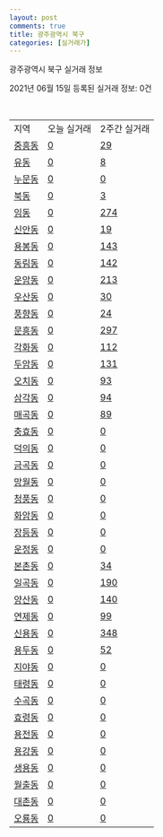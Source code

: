 ```yaml
---
layout: post
comments: true
title: 광주광역시 북구
categories: [실거래가]
---
```


광주광역시 북구 실거래 정보

2021년 06월 15일 등록된 실거래 정보: 0건

<script type="text/javascript">
  google.charts.load('current', {'packages':['corechart']});
  google.charts.setOnLoadCallback(drawChart);

  function drawChart() {
    var data = google.visualization.arrayToDataTable([['거래일', '매매', '전월세', '전매'], ['2021-02', 18, 10, 0], ['2021-03', 12, 10, 0], ['2021-04', 1, 1, 0]]);

    var options = {
      title: '최근 2개월간 거래량 추이',
      legend: { position: 'bottom' }
    };

    var chart = new google.visualization.LineChart(document.getElementById('columnchart_material'));
    chart.draw(data, (options));
  }
</script>

<div id="columnchart_material" style="width: 450px; margin-left: -35px"></div>
<br>
<table class="sortable">
  <tr>
    <td>지역</td>
    <td>오늘 실거래</td>
    <td>2주간 실거래</td>
  </tr>

  
  <tr class="item">
    <td><a href="2917010100.html">중흥동</a></td>
    <td><a href="2917010100.html">0</a></td>
    <td><a href="2917010100.html">29</a></td>
  </tr>
    

  <tr class="item">
    <td><a href="2917010200.html">유동</a></td>
    <td><a href="2917010200.html">0</a></td>
    <td><a href="2917010200.html">8</a></td>
  </tr>
    

  <tr class="item">
    <td><a href="2917010300.html">누문동</a></td>
    <td><a href="2917010300.html">0</a></td>
    <td><a href="2917010300.html">0</a></td>
  </tr>
    

  <tr class="item">
    <td><a href="2917010400.html">북동</a></td>
    <td><a href="2917010400.html">0</a></td>
    <td><a href="2917010400.html">3</a></td>
  </tr>
    

  <tr class="item">
    <td><a href="2917010500.html">임동</a></td>
    <td><a href="2917010500.html">0</a></td>
    <td><a href="2917010500.html">274</a></td>
  </tr>
    

  <tr class="item">
    <td><a href="2917010600.html">신안동</a></td>
    <td><a href="2917010600.html">0</a></td>
    <td><a href="2917010600.html">19</a></td>
  </tr>
    

  <tr class="item">
    <td><a href="2917010700.html">용봉동</a></td>
    <td><a href="2917010700.html">0</a></td>
    <td><a href="2917010700.html">143</a></td>
  </tr>
    

  <tr class="item">
    <td><a href="2917010800.html">동림동</a></td>
    <td><a href="2917010800.html">0</a></td>
    <td><a href="2917010800.html">142</a></td>
  </tr>
    

  <tr class="item">
    <td><a href="2917010900.html">운암동</a></td>
    <td><a href="2917010900.html">0</a></td>
    <td><a href="2917010900.html">213</a></td>
  </tr>
    

  <tr class="item">
    <td><a href="2917011000.html">우산동</a></td>
    <td><a href="2917011000.html">0</a></td>
    <td><a href="2917011000.html">30</a></td>
  </tr>
    

  <tr class="item">
    <td><a href="2917011100.html">풍향동</a></td>
    <td><a href="2917011100.html">0</a></td>
    <td><a href="2917011100.html">24</a></td>
  </tr>
    

  <tr class="item">
    <td><a href="2917011200.html">문흥동</a></td>
    <td><a href="2917011200.html">0</a></td>
    <td><a href="2917011200.html">297</a></td>
  </tr>
    

  <tr class="item">
    <td><a href="2917011300.html">각화동</a></td>
    <td><a href="2917011300.html">0</a></td>
    <td><a href="2917011300.html">112</a></td>
  </tr>
    

  <tr class="item">
    <td><a href="2917011400.html">두암동</a></td>
    <td><a href="2917011400.html">0</a></td>
    <td><a href="2917011400.html">131</a></td>
  </tr>
    

  <tr class="item">
    <td><a href="2917011500.html">오치동</a></td>
    <td><a href="2917011500.html">0</a></td>
    <td><a href="2917011500.html">93</a></td>
  </tr>
    

  <tr class="item">
    <td><a href="2917011600.html">삼각동</a></td>
    <td><a href="2917011600.html">0</a></td>
    <td><a href="2917011600.html">94</a></td>
  </tr>
    

  <tr class="item">
    <td><a href="2917011700.html">매곡동</a></td>
    <td><a href="2917011700.html">0</a></td>
    <td><a href="2917011700.html">89</a></td>
  </tr>
    

  <tr class="item">
    <td><a href="2917011800.html">충효동</a></td>
    <td><a href="2917011800.html">0</a></td>
    <td><a href="2917011800.html">0</a></td>
  </tr>
    

  <tr class="item">
    <td><a href="2917011900.html">덕의동</a></td>
    <td><a href="2917011900.html">0</a></td>
    <td><a href="2917011900.html">0</a></td>
  </tr>
    

  <tr class="item">
    <td><a href="2917012000.html">금곡동</a></td>
    <td><a href="2917012000.html">0</a></td>
    <td><a href="2917012000.html">0</a></td>
  </tr>
    

  <tr class="item">
    <td><a href="2917012100.html">망월동</a></td>
    <td><a href="2917012100.html">0</a></td>
    <td><a href="2917012100.html">0</a></td>
  </tr>
    

  <tr class="item">
    <td><a href="2917012200.html">청풍동</a></td>
    <td><a href="2917012200.html">0</a></td>
    <td><a href="2917012200.html">0</a></td>
  </tr>
    

  <tr class="item">
    <td><a href="2917012300.html">화암동</a></td>
    <td><a href="2917012300.html">0</a></td>
    <td><a href="2917012300.html">0</a></td>
  </tr>
    

  <tr class="item">
    <td><a href="2917012400.html">장등동</a></td>
    <td><a href="2917012400.html">0</a></td>
    <td><a href="2917012400.html">0</a></td>
  </tr>
    

  <tr class="item">
    <td><a href="2917012500.html">운정동</a></td>
    <td><a href="2917012500.html">0</a></td>
    <td><a href="2917012500.html">0</a></td>
  </tr>
    

  <tr class="item">
    <td><a href="2917012600.html">본촌동</a></td>
    <td><a href="2917012600.html">0</a></td>
    <td><a href="2917012600.html">34</a></td>
  </tr>
    

  <tr class="item">
    <td><a href="2917012700.html">일곡동</a></td>
    <td><a href="2917012700.html">0</a></td>
    <td><a href="2917012700.html">190</a></td>
  </tr>
    

  <tr class="item">
    <td><a href="2917012800.html">양산동</a></td>
    <td><a href="2917012800.html">0</a></td>
    <td><a href="2917012800.html">140</a></td>
  </tr>
    

  <tr class="item">
    <td><a href="2917012900.html">연제동</a></td>
    <td><a href="2917012900.html">0</a></td>
    <td><a href="2917012900.html">99</a></td>
  </tr>
    

  <tr class="item">
    <td><a href="2917013000.html">신용동</a></td>
    <td><a href="2917013000.html">0</a></td>
    <td><a href="2917013000.html">348</a></td>
  </tr>
    

  <tr class="item">
    <td><a href="2917013100.html">용두동</a></td>
    <td><a href="2917013100.html">0</a></td>
    <td><a href="2917013100.html">52</a></td>
  </tr>
    

  <tr class="item">
    <td><a href="2917013200.html">지야동</a></td>
    <td><a href="2917013200.html">0</a></td>
    <td><a href="2917013200.html">0</a></td>
  </tr>
    

  <tr class="item">
    <td><a href="2917013300.html">태령동</a></td>
    <td><a href="2917013300.html">0</a></td>
    <td><a href="2917013300.html">0</a></td>
  </tr>
    

  <tr class="item">
    <td><a href="2917013400.html">수곡동</a></td>
    <td><a href="2917013400.html">0</a></td>
    <td><a href="2917013400.html">0</a></td>
  </tr>
    

  <tr class="item">
    <td><a href="2917013500.html">효령동</a></td>
    <td><a href="2917013500.html">0</a></td>
    <td><a href="2917013500.html">0</a></td>
  </tr>
    

  <tr class="item">
    <td><a href="2917013600.html">용전동</a></td>
    <td><a href="2917013600.html">0</a></td>
    <td><a href="2917013600.html">0</a></td>
  </tr>
    

  <tr class="item">
    <td><a href="2917013700.html">용강동</a></td>
    <td><a href="2917013700.html">0</a></td>
    <td><a href="2917013700.html">0</a></td>
  </tr>
    

  <tr class="item">
    <td><a href="2917013800.html">생용동</a></td>
    <td><a href="2917013800.html">0</a></td>
    <td><a href="2917013800.html">0</a></td>
  </tr>
    

  <tr class="item">
    <td><a href="2917013900.html">월출동</a></td>
    <td><a href="2917013900.html">0</a></td>
    <td><a href="2917013900.html">0</a></td>
  </tr>
    

  <tr class="item">
    <td><a href="2917014000.html">대촌동</a></td>
    <td><a href="2917014000.html">0</a></td>
    <td><a href="2917014000.html">0</a></td>
  </tr>
    

  <tr class="item">
    <td><a href="2917014100.html">오룡동</a></td>
    <td><a href="2917014100.html">0</a></td>
    <td><a href="2917014100.html">0</a></td>
  </tr>
    


</table>


    